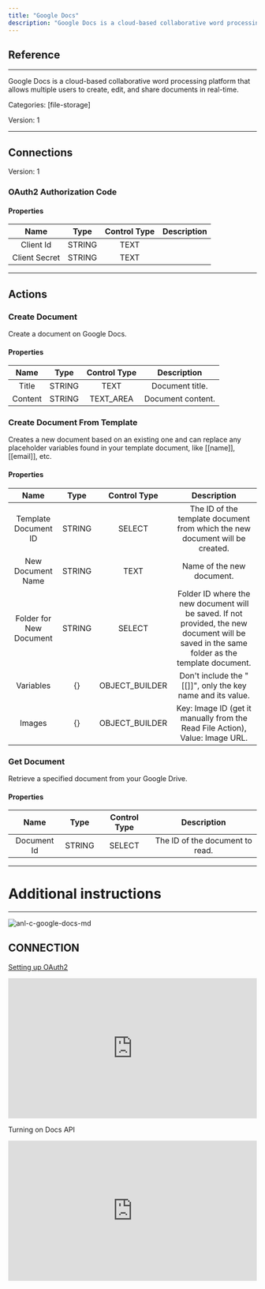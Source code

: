 ```yaml
---
title: "Google Docs"
description: "Google Docs is a cloud-based collaborative word processing platform that allows multiple users to create, edit, and share documents in real-time."
---
```

## Reference
<hr />

Google Docs is a cloud-based collaborative word processing platform that allows multiple users to create, edit, and share documents in real-time.


Categories: [file-storage]


Version: 1

<hr />



## Connections

Version: 1


### OAuth2 Authorization Code

#### Properties

|      Name      |     Type     |     Control Type     |     Description     |
|:--------------:|:------------:|:--------------------:|:-------------------:|
| Client Id | STRING | TEXT  |  |
| Client Secret | STRING | TEXT  |  |





<hr />





## Actions


### Create Document
Create a document on Google Docs.

#### Properties

|      Name      |     Type     |     Control Type     |     Description     |
|:--------------:|:------------:|:--------------------:|:-------------------:|
| Title | STRING | TEXT  |  Document title.  |
| Content | STRING | TEXT_AREA  |  Document content.  |




### Create Document From Template
Creates a new document based on an existing one and can replace any placeholder variables found in your template document, like [[name]], [[email]], etc.

#### Properties

|      Name      |     Type     |     Control Type     |     Description     |
|:--------------:|:------------:|:--------------------:|:-------------------:|
| Template Document ID | STRING | SELECT  |  The ID of the template document from which the new document will be created.  |
| New Document Name | STRING | TEXT  |  Name of the new document.  |
| Folder for New Document | STRING | SELECT  |  Folder ID where the new document will be saved. If not provided, the new document will be saved in the same folder as the template document.  |
| Variables | {} | OBJECT_BUILDER  |  Don't include the "[[]]", only the key name and its value.  |
| Images | {} | OBJECT_BUILDER  |  Key: Image ID (get it manually from the Read File Action), Value: Image URL.  |




### Get Document
Retrieve a specified document from your Google Drive.

#### Properties

|      Name      |     Type     |     Control Type     |     Description     |
|:--------------:|:------------:|:--------------------:|:-------------------:|
| Document Id | STRING | SELECT  |  The ID of the document to read.  |




<hr />

# Additional instructions
<hr />

![anl-c-google-docs-md](https://static.scarf.sh/a.png?x-pxid=44cee406-a4a2-4c9f-80f5-bd560babff6e)

## CONNECTION

[Setting up OAuth2](https://support.google.com/googleapi/answer/6158849?hl=en)

<div style="position:relative;height:0;width:100%;overflow:hidden;z-index:99999;box-sizing:border-box;padding-bottom:calc(50.05219207% + 32px)"><iframe src="https://www.guidejar.com/embed/fec74020-26bb-43dd-814c-f8b907f6f45b?type=1&controls=on" width="100%" height="100%" style="height:100%;position:absolute;inset:0" allowfullscreen frameborder="0"></iframe></div>

Turning on Docs API
<div style="position:relative;height:0;width:100%;overflow:hidden;z-index:99999;box-sizing:border-box;padding-bottom:calc(50.05219207% + 32px)"><iframe src="https://www.guidejar.com/embed/2fbfa39b-38f6-43f4-a55d-6f8d0588f6fb?type=1&controls=on" width="100%" height="100%" style="position:absolute;inset:0" allowfullscreen frameborder="0"></iframe></div>
